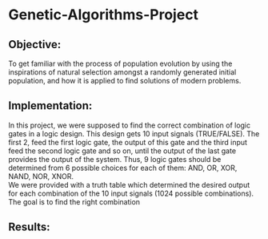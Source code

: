 # Genetic-Algorithms-Project

## Objective:
To get familiar with the process of population evolution by using the inspirations of natural selection amongst a randomly generated initial population, and how it is applied to find solutions of modern problems.

## Implementation:
In this project, we were supposed to find the correct combination of logic gates in a logic design. This design gets 10 input signals (TRUE/FALSE). The first 2, feed the first logic gate, the output of this gate and the third input feed the second logic gate and so on, until the output of the last gate provides the output of the system. Thus, 9 logic gates should be determined from 6 possible choices for each of them: AND, OR, XOR, NAND, NOR, XNOR.  
We were provided with a truth table which determined the desired output for each combination of the 10 input signals (1024 possible combinations). The goal is to find the right combination 
## Results:
